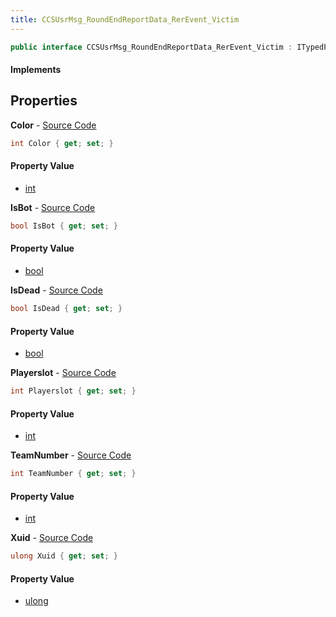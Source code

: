 ```yaml
---
title: CCSUsrMsg_RoundEndReportData_RerEvent_Victim
---
```


```csharp
public interface CCSUsrMsg_RoundEndReportData_RerEvent_Victim : ITypedProtobuf<CCSUsrMsg_RoundEndReportData_RerEvent_Victim>, INativeHandle
```

#### Implements

## Properties

**Color** - [Source Code](https://github.com/swiftly-solution/swiftlys2/blob/main/managed/src/SwiftlyS2.Generated/Protobufs/Interfaces/CCSUsrMsg_RoundEndReportData_RerEvent_Victim.cs#L22)

```csharp
int Color { get; set; }
```

#### Property Value

- [int](https://learn.microsoft.com/dotnet/api/system.int32)

**IsBot** - [Source Code](https://github.com/swiftly-solution/swiftlys2/blob/main/managed/src/SwiftlyS2.Generated/Protobufs/Interfaces/CCSUsrMsg_RoundEndReportData_RerEvent_Victim.cs#L25)

```csharp
bool IsBot { get; set; }
```

#### Property Value

- [bool](https://learn.microsoft.com/dotnet/api/system.boolean)

**IsDead** - [Source Code](https://github.com/swiftly-solution/swiftlys2/blob/main/managed/src/SwiftlyS2.Generated/Protobufs/Interfaces/CCSUsrMsg_RoundEndReportData_RerEvent_Victim.cs#L28)

```csharp
bool IsDead { get; set; }
```

#### Property Value

- [bool](https://learn.microsoft.com/dotnet/api/system.boolean)

**Playerslot** - [Source Code](https://github.com/swiftly-solution/swiftlys2/blob/main/managed/src/SwiftlyS2.Generated/Protobufs/Interfaces/CCSUsrMsg_RoundEndReportData_RerEvent_Victim.cs#L16)

```csharp
int Playerslot { get; set; }
```

#### Property Value

- [int](https://learn.microsoft.com/dotnet/api/system.int32)

**TeamNumber** - [Source Code](https://github.com/swiftly-solution/swiftlys2/blob/main/managed/src/SwiftlyS2.Generated/Protobufs/Interfaces/CCSUsrMsg_RoundEndReportData_RerEvent_Victim.cs#L13)

```csharp
int TeamNumber { get; set; }
```

#### Property Value

- [int](https://learn.microsoft.com/dotnet/api/system.int32)

**Xuid** - [Source Code](https://github.com/swiftly-solution/swiftlys2/blob/main/managed/src/SwiftlyS2.Generated/Protobufs/Interfaces/CCSUsrMsg_RoundEndReportData_RerEvent_Victim.cs#L19)

```csharp
ulong Xuid { get; set; }
```

#### Property Value

- [ulong](https://learn.microsoft.com/dotnet/api/system.uint64)

